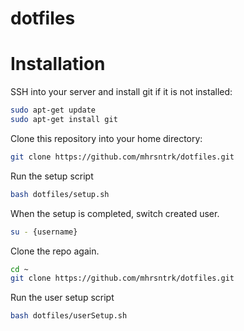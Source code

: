 # dotfiles

# Installation

SSH into your server and install git if it is not installed:
```bash
sudo apt-get update
sudo apt-get install git
```

Clone this repository into your home directory:
```bash
git clone https://github.com/mhrsntrk/dotfiles.git
```

Run the setup script
```bash
bash dotfiles/setup.sh
```

When the setup is completed, switch created user.
```bash
su - {username}
```

Clone the repo again.
```bash
cd ~
git clone https://github.com/mhrsntrk/dotfiles.git
```

Run the user setup script
```bash
bash dotfiles/userSetup.sh
```
